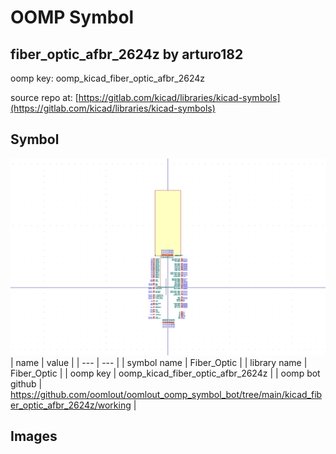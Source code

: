 # OOMP Symbol  
## fiber_optic_afbr_2624z  by arturo182  
  
oomp key: oomp_kicad_fiber_optic_afbr_2624z  
  
source repo at: [https://gitlab.com/kicad/libraries/kicad-symbols](https://gitlab.com/kicad/libraries/kicad-symbols)  
## Symbol  
  
[![working.png](working_600.png)](working.png)  
| name | value | 
| --- | --- | 
| symbol name | Fiber_Optic | 
| library name | Fiber_Optic | 
| oomp key | oomp_kicad_fiber_optic_afbr_2624z | 
| oomp bot github | https://github.com/oomlout/oomlout_oomp_symbol_bot/tree/main/kicad_fiber_optic_afbr_2624z/working | 
## Images  

